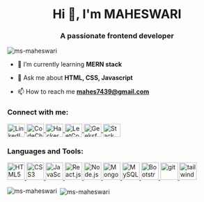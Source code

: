 <h1 align="center">Hi 👋, I'm MAHESWARI</h1>
<h3 align="center">A passionate frontend developer</h3>

<p align="left"> <img src="https://komarev.com/ghpvc/?username=ms-maheswari&label=Profile%20views&color=0e75b6&style=flat" alt="ms-maheswari" /> </p>

- 🌱 I’m currently learning **MERN stack**

- 💬 Ask me about **HTML, CSS, Javascript**

- 📫 How to reach me **mahes7439@gmail.com**

<h3 align="left">Connect with me:</h3>
<p align="left">
<a href="https://linkedin.com/in/maheswari-m-00b53a247" target="blank">
    <img align="center" src="https://cdn.jsdelivr.net/gh/devicons/devicon/icons/linkedin/linkedin-original.svg" alt="LinkedIn" height="30" width="40" />
  </a>
<a href="https://www.codechef.com/users/mahes7439" target="_blank">
  <img align="center" src="https://cdn.jsdelivr.net/npm/simple-icons@3.1.0/icons/codechef.svg"
    alt="CodeChef" height="30" width="40" />
</a>
<a href="https://www.hackerrank.com/profile/mahes7439" target="_blank">
   <img align="center" src="https://cdn.jsdelivr.net/npm/simple-icons@3.1.0/icons/hackerrank.svg"
    alt="HackerRank" height="30" width="40"/>
</a>
<a href="https://leetcode.com/mahes7439/" target="_blank">
 <img align="center" src="https://cdn.jsdelivr.net/npm/simple-icons@3.1.0/icons/leetcode.svg"
    alt="LeetCode" height="30" width="40" />
</a>
<a href="https://auth.geeksforgeeks.org/user/mahesu2sh" target="_blank">
    <img align="center" src="https://cdn.jsdelivr.net/npm/simple-icons@3.1.0/icons/geeksforgeeks.svg"
    alt="GeeksforGeeks" height="30" width="40"/>
</a>
<a href="https://stackoverflow.com/users/22939092/maheswari-m" target="_blank">
  <img align="center" src="https://cdn.jsdelivr.net/npm/simple-icons@3.1.0/icons/stackoverflow.svg"
    alt="Stack Overflow" height="30" width="40"/>
</a>
</p>

<h3 align="left">Languages and Tools:</h3>
<p align="left"> 
  <a href="https://www.w3.org/html/" target="_blank" rel="noreferrer">
    <img src="https://encrypted-tbn0.gstatic.com/images?q=tbn:ANd9GcSo5SpVM6kE84kgy6qall1mMwvumSDAfivj2g&usqp=CAU" alt="HTML5" width="40" height="40"/>
  </a>
  <a href="https://www.w3schools.com/css/" target="_blank" rel="noreferrer">
    <img src="https://diziglobalsolution.com/wp-content/uploads/2023/04/logo-css-3-1536.png" alt="CSS3" width="40" height="40" padding-right="20px"/>
  </a>
  <a href="https://developer.mozilla.org/en-US/docs/Web/JavaScript" target="_blank" rel="noreferrer">
    <img src="https://upload.wikimedia.org/wikipedia/commons/thumb/9/99/Unofficial_JavaScript_logo_2.svg/1200px-Unofficial_JavaScript_logo_2.svg.png" alt="JavaScript" width="40" height="40" padding-right="20px"/>
  </a>
  <a href="https://reactjs.org/" target="_blank" rel="noreferrer">
    <img src="https://cdn.freebiesupply.com/logos/large/2x/react-1-logo-png-transparent.png" alt="React.js" width="40" height="40" padding-right="20"/>
  </a>
  <a href="https://nodejs.org" target="_blank" rel="noreferrer">
    <img src="https://nodejs.org/static/images/logo.svg" alt="Node.js" width="40" height="40" padding-right="20"/>
  </a>
  <a href="https://www.mongodb.com/" target="_blank" rel="noreferrer">
    <img src="https://w7.pngwing.com/pngs/956/695/png-transparent-mongodb-original-wordmark-logo-icon-thumbnail.png" alt="MongoDB" width="40" height="40" padding-right="20"/>
  </a>
  <a href="https://www.mysql.com/" target="_blank" rel="noreferrer">
    <img src="https://d1.awsstatic.com/asset-repository/products/amazon-rds/1024px-MySQL.ff87215b43fd7292af172e2a5d9b844217262571.png" alt="MySQL" width="40" height="40" padding-right="20"/>
  </a>
 <a href="https://getbootstrap.com" target="_blank" rel="noreferrer"> 
         <img src="https://getbootstrap.com/docs/5.3/assets/brand/bootstrap-logo-shadow.png" alt="Bootstrap" width="40" height="40" padding-right="20"/>
    </a> 
    </a> 
    <a href="https://git-scm.com/" target="_blank" rel="noreferrer"> <img src="https://www.vectorlogo.zone/logos/git-scm/git-scm-icon.svg" alt="git" width="40" height="40" padding-right="20"/> 
    </a> 
    <a href="https://tailwindcss.com/" target="_blank" rel="noreferrer"> <img src="https://www.vectorlogo.zone/logos/tailwindcss/tailwindcss-icon.svg" alt="tailwind" width="40" height="40"/> 
    </a> 
</p>

<p><img align="left" src="https://github-readme-stats.vercel.app/api/top-langs?username=ms-maheswari&show_icons=true&locale=en&layout=compact" alt="ms-maheswari" /></p>

<p>&nbsp;<img align="center" src="https://github-readme-stats.vercel.app/api?username=ms-maheswari&show_icons=true&locale=en" alt="ms-maheswari" /></p>
